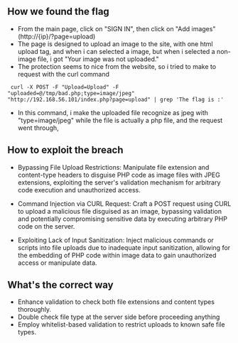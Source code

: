 ## How we found the flag
- From the main page, click on "SIGN IN", then click on "Add images" (http://{ip}/?page=upload)
- The page is designed to upload an image to the site, with one html upload tag, and when i can selected a image, but when i selected a non-image file, i got "Your image was not uploaded."
- The protection seems to nice from the website, so i tried to make to request with the curl command 
```
 curl -X POST -F "Upload=Upload" -F "uploaded=@/tmp/bad.php;type=image/jpeg" "http://192.168.56.101/index.php?page=upload" | grep 'The flag is :'
```
- In this command, i make the uploaded file recognize as jpeg with "type=image/jpeg" while the file is actually a php file, and the request went through, 


## How to exploit the breach
- Bypassing File Upload Restrictions: Manipulate file extension and content-type headers to disguise PHP code as image files with JPEG extensions, exploiting the server's validation mechanism for arbitrary code execution and unauthorized access.

- Command Injection via CURL Request: Craft a POST request using CURL to upload a malicious file disguised as an image, bypassing validation and potentially compromising sensitive data by executing arbitrary PHP code on the server.

- Exploiting Lack of Input Sanitization: Inject malicious commands or scripts into file uploads due to inadequate input sanitization, allowing for the embedding of PHP code within image data to gain unauthorized access or manipulate data.

## What's the correct way
- Enhance validation to check both file extensions and content types thoroughly.
- Double check file type at the server side before proceeding anything
- Employ whitelist-based validation to restrict uploads to known safe file types.